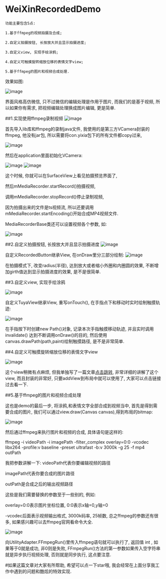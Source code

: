 # WeiXinRecordedDemo

```
功能主要包含5点: 

1.基于ffmpeg的视频拍摄及合成;

2.自定义拍摄按钮, 长按放大并且显示拍摄进度;

3.自定义view, 实现手绘涂鸦;

4.自定义可触摸旋转缩放位移的表情文字view;

5.基于ffmpeg的图片和视频合成处理.
```

效果如图:

![image](http://p1.bpimg.com/1949/91265a1c314bbbcb.gif)

界面风格高仿微信, 只不过微信的编辑处理是作用于图片, 而我们的是基于视频, 所以如果你有需求, 把视频编辑处理换成图片编辑, 更是简单.

##1.实现使用ffmpeg录制视频
![image](http://om4qaz231.bkt.clouddn.com/WeiXin1.png)

首先导入lib库和ffmpeg的录制java文件, 我使用的是第三方VCamera封装的ffmpeg, 他没有jar包, 所以需要将con.yixia包下的所有文件都copy过来,

![image](http://om4qaz231.bkt.clouddn.com/WeiXin2.png)

然后在application里面初始化VCamera:

![image](http://om4qaz231.bkt.clouddn.com/WeiXin3.png)
![image](http://om4qaz231.bkt.clouddn.com/WeiXin4.png)

这个时候, 你就可以在SurfaceView上看见拍摄预览界面了, 

然后mMediaRecorder.startRecord()拍摄视频, 

调用mMediaRecorder.stopRecord()停止录制视频, 

因为拍摄出来的文件是ts视频流, 所以还要调用mMediaRecorder.startEncoding()开始合成MP4视频文件.

MediaRecorderBase类还可以设置视频各个参数, 如:

![image](http://om4qaz231.bkt.clouddn.com/WeiXin5.png)

##2.自定义拍摄按钮, 长按放大并且显示拍摄进度
![image](http://om4qaz231.bkt.clouddn.com/WeiXin6.png)

自定义RecordedButton继承View, 在onDraw里分三部分绘制:
![image](http://om4qaz231.bkt.clouddn.com/WeiXin7.png)

在拍摄模式下, 改变radius(半径), 达到放大或者缩小外圈和内圈圆的效果, 不断增加girth值达到显示拍摄进度的效果, 是不是很简单.

##3.自定义view, 实现手绘涂鸦

![image](http://om4qaz231.bkt.clouddn.com/WeiXin8.png)

自定义TuyaView继承View, 重写onTouch(), 在手指点下和移动时实时绘制触摸轨迹:

![image](http://om4qaz231.bkt.clouddn.com/WeiXin9.png)

在手指按下时创建new Path()对象, 记录本次手指触摸移动轨迹, 并且实时调用invalidate() 达到不断调用onDraw()的目的, 然后使用canvas.drawPath(path,paint)绘制触摸路径, 是不是非常简单.

##4.自定义可触摸旋转缩放位移的表情文字view

![image](http://om4qaz231.bkt.clouddn.com/WeiXin10.png)

这个view稍微有点麻烦, 但我单独写了一篇文章<a href="https://github.com/Zhaoss/GestureViewDemo" target="_blank">点击跳转</a>, 非常详细的讲解了这个view, 而且封装的非常好, 只要addView到布局中就可以使用了, 大家可以点击链接过去看一下.

##5.基于ffmpeg的图片和视频合成处理

这也是demo的最后一步, 将涂鸦,和表情文字全部合成到视频当中, 首先是得到需要合成的图片, 我们可以通过view.draw(Canvas canvas),得到布局的bitmap:

![image](http://om4qaz231.bkt.clouddn.com/WeiXin11.png)

然后通过ffmpeg来执行图片和视频的合成, 具体语句是这样的:

ffmpeg -i videoPath -i imagePath -filter_complex overlay=0:0 -vcodec libx264 -profile:v baseline -preset ultrafast -b:v 3000k -g 25 -f mp4 outPath

我把参数讲解一下: videoPath代表你要编辑视频的路径

imagePath代表你要合成的图片路径

outPath是合成之后的输出视频路径

这些是我们需要替换的参数至于一些别的, 例如:

overlay=0:0表示图片坐标位置, 0:0表示x轴=0,y轴=0

-vcodec后面表示视频输出格式, 3000k码率, 25帧数, 总之ffmpeg的参数还有很多, 如果感兴趣可以去ffmpeg官网看命令大全.

![image](http://om4qaz231.bkt.clouddn.com/WeiXin12.png)

向UtilityAdapter.FFmpegRun()里传入ffmpeg语句就可以执行了, 返回值 int , 如果等于0就是成功, 非0则是失败, FFmpegRun()方法的第一参数如果传入空字符串就是异步执行视频处理, 否则就是同步执行, 这点要注意.

#如果这篇文章对大家有所帮助, 希望可以点一下star哦, 我会经常在上面分享我工作中遇到的问题和酷炫的特效实现.

